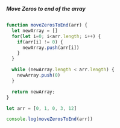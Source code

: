 ***Move Zeros to end of the array***

```javascript

function moveZerosToEnd(arr) {
  let newArray = []
  for(let i=0; i<arr.length; i++) {
    if(arr[i] != 0) {
      newArray.push(arr[i])
    }
  }

  while (newArray.length < arr.length) {
    newArray.push(0)
  }

  return newArray;
}

let arr = [0, 1, 0, 3, 12]

console.log(moveZerosToEnd(arr))
```
